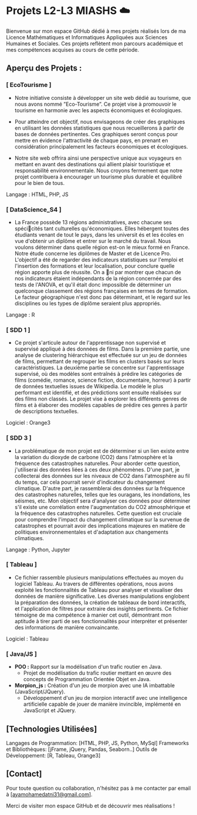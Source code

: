 # Projets L2-L3 MIASHS ☁️

Bienvenue sur mon espace GitHub dédié à mes projets réalisés lors de ma Licence Mathématiques et Informatiques Appliquées aux Sciences Humaines et Sociales. Ces projets reflètent mon parcours académique et mes compétences acquises au cours de cette période.

## Aperçu des Projets : 

### [ EcoTourisme ]
- Notre initiative consiste à développer un site web dédié au tourisme, que nous avons nommé ”Eco-Tourisme”. Ce projet vise à promouvoir le tourisme en harmonie avec les aspects économiques et écologiques.

- Pour atteindre cet objectif, nous envisageons de créer des graphiques en utilisant les données statistiques que nous recueillerons à partir de bases de données pertinentes. Ces graphiques seront conçus pour mettre en évidence l'attractivité de chaque pays, en prenant en considération principalement les facteurs économiques et écologiques.

- Notre site web offrira ainsi une perspective unique aux voyageurs en mettant en avant des destinations qui allient plaisir touristique et responsabilité environnementale. Nous croyons fermement que notre projet contribuera à encourager un tourisme plus durable et équilibré pour le bien de tous.

Langage : HTML, PHP, JS 


### [ DataScience_S4 ]
- La France possède 13 régions administratives, avec chacune ses spécicités tant culturelles qu'économiques. Elles hébergent toutes des étudiants venant de tout le pays, dans les universit és et les écoles en vue d'obtenir un diplôme et entrer sur le marché du travail. Nous voulons déterminer dans quelle région est-on le mieux formé en France. Notre étude concerne les diplômes de Master et de Licence Pro. L'objectif a été de regarder des indicateurs statistiques sur l'emploi et l'insertion des formations et leur localisation, pour conclure quelle région apporte plus de réussite. On a ni par montrer que chacun de nos indicateurs étaient indépendants de la région concernée par des tests de l'ANOVA, et qu'il était donc impossible de déterminer un quelconque classement des régions françaises en termes de formation. Le facteur géographique n'est donc pas déterminant, et le regard sur les disciplines ou les types de diplôme seraient plus appropriés.

Langage : R


### [ SDD 1 ]
- Ce projet s'articule autour de l'apprentissage non supervisé et supervisé appliqué à des données de films. Dans la première partie, une analyse de clustering hiérarchique est effectuée sur un jeu de données de films, permettant de regrouper les films en clusters basés sur leurs caractéristiques. La deuxième partie se concentre sur l'apprentissage supervisé, où des modèles sont entraînés à prédire les catégories de films (comédie, romance, science fiction, documentaire, horreur) à partir de données textuelles issues de Wikipedia. Le modèle le plus performant est identifié, et des prédictions sont ensuite réalisées sur des films non classés. Le projet vise à explorer les différents genres de films et à élaborer des modèles capables de prédire ces genres à partir de descriptions textuelles.

Logiciel : Orange3

### [ SDD 3 ]
- La problématique de mon projet est de déterminer si un lien existe entre la variation du dioxyde de carbone (CO2) dans l'atmosphère et la fréquence des catastrophes naturelles. Pour aborder cette question, j'utiliserai des données liées à ces deux phénomènes. D'une part, je collecterai des données sur les niveaux de CO2 dans l'atmosphère au fil du temps, car cela pourrait servir d'indicateur du changement climatique. D'autre part, je rassemblerai des données sur la fréquence des catastrophes naturelles, telles que les ouragans, les inondations, les séismes, etc. Mon objectif sera d'analyser ces données pour déterminer s'il existe une corrélation entre l'augmentation du CO2 atmosphérique et la fréquence des catastrophes naturelles. Cette question est cruciale pour comprendre l'impact du changement climatique sur la survenue de catastrophes et pourrait avoir des implications majeures en matière de politiques environnementales et d'adaptation aux changements climatiques.

Langage : Python, Jupyter 

### [ Tableau ]
- Ce fichier rassemble plusieurs manipulations effectuées au moyen du logiciel Tableau. Au travers de différentes opérations, nous avons exploité les fonctionnalités de Tableau pour analyser et visualiser des données de manière significative. Les diverses manipulations englobent la préparation des données, la création de tableaux de bord interactifs, et l'application de filtres pour extraire des insights pertinents. 
Ce fichier témoigne de ma compétence à manier cet outil, démontrant mon aptitude à tirer parti de ses fonctionnalités pour interpréter et présenter des informations de manière convaincante.

Logiciel : Tableau


### [ Java/JS ]
- **POO :** Rapport sur la modélisation d'un trafic routier en Java.
  - Projet de modélisation du trafic routier mettant en œuvre des concepts de Programmation Orientée Objet en Java.
- **Morpion_js :** Création d'un jeu de morpion avec une IA imbattable (JavaScript/JQuery).
  - Développement d'un jeu de morpion interactif avec une intelligence artificielle capable de jouer de manière invincible, implémenté en JavaScript et JQuery.

## [Technologies Utilisées]

Langages de Programmation: [HTML, PHP, JS, Python, MySql]
Frameworks et Bibliothèques: [jFrame, jQuery, Pandas, Seaborn..]
Outils de Développement: [R, Tableau, Orange3]

## [Contact]
Pour toute question ou collaboration, n'hésitez pas à me contacter par email à [ayamohamedatni31@gmail.com].

Merci de visiter mon espace GitHub et de découvrir mes réalisations !
